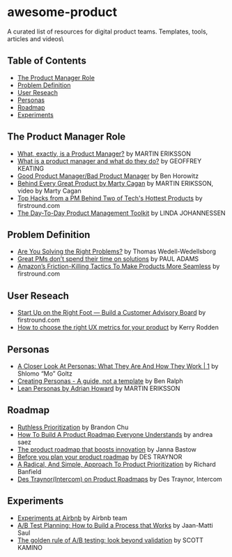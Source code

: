 # awesome-product
A curated list of resources for digital product teams. Templates, tools, articles and videos\

## Table of Contents
- [The Product Manager Role](#the-product-manager-role) 
- [Problem Definition](#problem-definition)
- [User Reseach](#user-research)
- [Personas](#personas)
- [Roadmap](#roadmap)
- [Experiments](#experiments)

## The Product Manager Role
- [What, exactly, is a Product Manager?](https://bit.ly/2K7pCuF) by MARTIN ERIKSSON
- [What is a product manager and what do they do?](https://bit.ly/2YITW2n) by GEOFFREY KEATING 
- [Good Product Manager/Bad Product Manager](https://bit.ly/2uR0dha) by Ben Horowitz
- [Behind Every Great Product by Marty Cagan](https://bit.ly/2xbKx8Q) by  MARTIN ERIKSSON, video by Marty Cagan
- [Top Hacks from a PM Behind Two of Tech's Hottest Products](https://bit.ly/2UdMBcz) by firstround.com
- [The Day-To-Day Product Management Toolkit](https://bit.ly/2ODONnP) by LINDA JOHANNESSEN

## Problem Definition
- [Are You Solving the Right Problems?](https://bit.ly/2inexDI) by Thomas Wedell-Wedellsborg
- [Great PMs don’t spend their time on solutions](https://bit.ly/2Uc8oRW) by PAUL ADAMS
- [Amazon’s Friction-Killing Tactics To Make Products More Seamless](https://bit.ly/2GocqyF) by firstround.com

## User Reseach
- [Start Up on the Right Foot — Build a Customer Advisory Board](https://bit.ly/2K6HSoG) by firstround.com
- [How to choose the right UX metrics for your product](https://bit.ly/1Ntnytj) by Kerry Rodden

## Personas
- [A Closer Look At Personas: What They Are And How They Work | 1](https://bit.ly/1STWdln) by Shlomo “Mo” Goltz
- [Creating Personas - A guide, not a template](https://bit.ly/2OGoLjJ) by Ben Ralph
- [Lean Personas by Adrian Howard](https://bit.ly/2UnAY1X) by MARTIN ERIKSSON

 ## Roadmap
 - [Ruthless Prioritization](https://bit.ly/2HIcsix) by Brandon Chu
 - [How To Build A Product Roadmap Everyone Understands](https://bit.ly/2FOYCeK) by andrea saez
 - [The product roadmap that boosts innovation](https://bit.ly/2Va9PNi) by Janna Bastow  
 - [Before you plan your product roadmap](https://bit.ly/2UpFCfY) by DES TRAYNOR
 - [A Radical, And Simple, Approach To Product Prioritization](https://bit.ly/2GpHeNx) by Richard Banfield
 - [Des Traynor(Intercom) on Product Roadmaps](https://bit.ly/2sPypZU) by Des Traynor, Intercom

 ## Experiments
 - [Experiments at Airbnb](https://bit.ly/2yElw6f) by Airbnb team 
 - [A/B Test Planning: How to Build a Process that Works](https://bit.ly/2pZ28LZ) by Jaan-Matti Saul
 - [The golden rule of A/B testing: look beyond validation](https://bit.ly/2uBCejL) by SCOTT KAMINO
